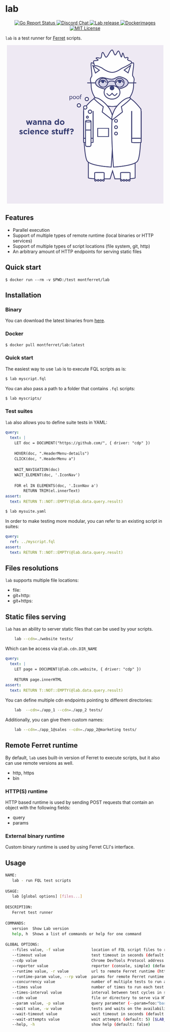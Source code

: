 # lab
<p align="center">
	<a href="https://goreportcard.com/report/github.com/MontFerret/lab">
		<img alt="Go Report Status" src="https://goreportcard.com/badge/github.com/MontFerret/lab">
	</a>
<!-- 	<a href="https://codecov.io/gh/MontFerret/lab">
		<img alt="Code coverage" src="https://codecov.io/gh/MontFerret/lab/branch/master/graph/badge.svg" />
	</a> -->
	<a href="https://discord.gg/kzet32U">
		<img alt="Discord Chat" src="https://img.shields.io/discord/501533080880676864.svg">
	</a>
	<a href="https://github.com/MontFerret/lab/releases">
		<img alt="Lab release" src="https://img.shields.io/github/release/MontFerret/lab.svg">
	</a>
   <a href="https://microbadger.com/images/montferret/lab">
      <img alt="Dockerimages" src="https://images.microbadger.com/badges/version/montferret/lab.svg">
   </a>
	<a href="http://opensource.org/licenses/MIT">
		<img alt="MIT License" src="http://img.shields.io/badge/license-MIT-brightgreen.svg">
	</a>
</p>

``lab`` is a test runner for [Ferret](https://www.github.com/MontFerret/ferret) scripts.

<p align="center">
<img alt="lab" src="https://raw.githubusercontent.com/MontFerret/lab/master/assets/landing.png" style="margin-left: auto; margin-right: auto;" width="495px" height="501px" />
</p>

## Features
- Parallel execution
- Support of multiple types of remote runtime (local binaries or HTTP services)
- Support of multiple types of script locations (file system, git, http)
- An arbitrary amount of HTTP endpoints for serving static files

## Quick start

```
$ docker run --rm -v $PWD:/test montferret/lab
```

## Installation

### Binary
You can download the latest binaries from [here](https://github.com/MontFerret/lab/releases).

### Docker
```bash
$ docker pull montferret/lab:latest
```

### Quick start

The easiest way to use ``lab`` is to execute FQL scripts as is:

```bash
$ lab myscript.fql
```

You can also pass a path to a folder that contains ``.fql`` scripts:

```bash
$ lab myscripts/
```

### Test suites

``lab`` also allows you to define suite tests in YAML:

```yaml
query:
  text: |
    LET doc = DOCUMENT("https://github.com/", { driver: "cdp" })
    
    HOVER(doc, ".HeaderMenu-details")
    CLICK(doc, ".HeaderMenu a")
    
    WAIT_NAVIGATION(doc)
    WAIT_ELEMENT(doc, '.IconNav')
    
    FOR el IN ELEMENTS(doc, '.IconNav a')
        RETURN TRIM(el.innerText)
assert:
  text: RETURN T::NOT::EMPTY(@lab.data.query.result)
```

```bash
$ lab mysuite.yaml
```

In order to make testing more modular, you can refer to an existing script in suites:

```yaml
query:
  ref: ../myscript.fql
assert:
  text: RETURN T::NOT::EMPTY(@lab.data.query.result)
```

## Files resolutions

``lab`` supports multiple file locations:

- file:
- git+http:
- git+https:

## Static files serving

``lab`` has an ability to server static files that can be used by your scripts.

```bash
	lab --cdn=./website tests/
```

Which can be access via ``@lab.cdn.DIR_NAME``

```yaml
query:
  text: |
    LET page = DOCUMENT(@lab.cdn.website, { driver: "cdp" })
    
    RETURN page.innerHTML
assert:
  text: RETURN T::NOT::EMPTY(@lab.data.query.result)
```

You can define multiple cdn endpoints pointing to different directories:

```bash
	lab  --cdn=./app_1 --cdn=./app_2 tests/
```

Additionally, you can give them custom names:

```bash
	lab --cdn=./app_1@sales --cdn=./app_2@marketing tests/
```

## Remote Ferret runtime
By default, ``lab`` uses built-in version of Ferret to execute scripts, but it also can use remote versions as well.

- http, https
- bin

### HTTP(S) runtime
HTTP based runtime is used by sending POST requests that contain an object with the following fields:
- query
- params

### External binary runtime
Custom binary runtime is used by using Ferret CLI's interface. 

## Usage

```bash
NAME:
   lab - run FQL test scripts

USAGE:
   lab [global options] [files...]

DESCRIPTION:
   Ferret test runner

COMMANDS:
   version  Show Lab version
   help, h  Shows a list of commands or help for one command

GLOBAL OPTIONS:
   --files value, -f value            location of FQL script files to run [$LAB_FILES]
   --timeout value                    test timeout in seconds (default: 30) [$LAB_TIMEOUT]
   --cdp value                        Chrome DevTools Protocol address (default: "http://127.0.0.1:9222") [$LAB_CDP]
   --reporter value                   reporter (console, simple) (default: "console") [$LAB_REPORTER]
   --runtime value, -r value          url to remote Ferret runtime (http, https or bin) [$LAB_RUNTIME]
   --runtime-param value, --rp value  params for remote Ferret runtime (--runtime-param=headers:{"KeyId": "abcd"} --runtime-param=path:"/ferret" }) [$LAB_RUNTIME_PARAM]
   --concurrency value                number of multiple tests to run at a time (default: 1) [$LAB_CONCURRENCY]
   --times value                      number of times to run each test (default: 1) [$LAB_TIMES]
   --times-interval value             interval between test cycles in seconds (default: 0) [$LAB_TIMES_INTERVAL]
   --cdn value                        file or directory to serve via HTTP (./dir as default or ./dir@name with alias) [$LAB_CDN]
   --param value, -p value            query parameter (--param=foo:"bar", --param=id:1) [$LAB_PARAM]
   --wait value, -w value             tests and waits on the availability of remote resources (--wait http://127.0.0.1:9222/json/version --wait postgres://locahost:5432/mydb) [$LAB_WAIT]
   --wait-timeout value               wait timeout in seconds (default: 5) [$LAB_WAIT_TIMEOUT]
   --wait-attempts value              wait attempts (default: 5) [$LAB_WAIT_ATTEMPTS]
   --help, -h                         show help (default: false)

```
